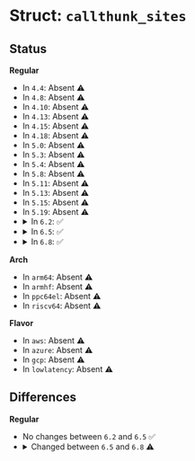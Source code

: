 # Struct: <code>callthunk_sites</code>

## Status
<b>Regular</b>
<ul>
<li>
In <code>4.4</code>: Absent ⚠️
</li>
<li>
In <code>4.8</code>: Absent ⚠️
</li>
<li>
In <code>4.10</code>: Absent ⚠️
</li>
<li>
In <code>4.13</code>: Absent ⚠️
</li>
<li>
In <code>4.15</code>: Absent ⚠️
</li>
<li>
In <code>4.18</code>: Absent ⚠️
</li>
<li>
In <code>5.0</code>: Absent ⚠️
</li>
<li>
In <code>5.3</code>: Absent ⚠️
</li>
<li>
In <code>5.4</code>: Absent ⚠️
</li>
<li>
In <code>5.8</code>: Absent ⚠️
</li>
<li>
In <code>5.11</code>: Absent ⚠️
</li>
<li>
In <code>5.13</code>: Absent ⚠️
</li>
<li>
In <code>5.15</code>: Absent ⚠️
</li>
<li>
In <code>5.19</code>: Absent ⚠️
</li>
<li>
<details>
<summary>In <code>6.2</code>: ✅</summary>

```c
struct callthunk_sites {
    s32 *call_start;
    s32 *call_end;
    struct paravirt_patch_site *pv_start;
    struct paravirt_patch_site *pv_end;
};
```
</details>
</li>
<li>
<details>
<summary>In <code>6.5</code>: ✅</summary>

```c
struct callthunk_sites {
    s32 *call_start;
    s32 *call_end;
    struct paravirt_patch_site *pv_start;
    struct paravirt_patch_site *pv_end;
};
```
</details>
</li>
<li>
<details>
<summary>In <code>6.8</code>: ✅</summary>

```c
struct callthunk_sites {
    s32 *call_start;
    s32 *call_end;
    struct alt_instr *alt_start;
    struct alt_instr *alt_end;
};
```
</details>
</li>
</ul>
<b>Arch</b>
<ul>
<li>
In <code>arm64</code>: Absent ⚠️
</li>
<li>
In <code>armhf</code>: Absent ⚠️
</li>
<li>
In <code>ppc64el</code>: Absent ⚠️
</li>
<li>
In <code>riscv64</code>: Absent ⚠️
</li>
</ul>
<b>Flavor</b>
<ul>
<li>
In <code>aws</code>: Absent ⚠️
</li>
<li>
In <code>azure</code>: Absent ⚠️
</li>
<li>
In <code>gcp</code>: Absent ⚠️
</li>
<li>
In <code>lowlatency</code>: Absent ⚠️
</li>
</ul>

## Differences
<b>Regular</b>
<ul>
<li>
No changes between <code>6.2</code> and <code>6.5</code> ✅
</li>
<li>
<details>
<summary>Changed between <code>6.5</code> and <code>6.8</code> ⚠️</summary>
<ul>
<li>
<b>Field added. </b>
<code>struct alt_instr *alt_start</code>
</li>
<li>
<b>Field added. </b>
<code>struct alt_instr *alt_end</code>
</li>
<li>
<b>Field removed. </b>
<code>struct paravirt_patch_site *pv_start</code>
</li>
<li>
<b>Field removed. </b>
<code>struct paravirt_patch_site *pv_end</code>
</li>
</ul>
</details>
</li>
</ul>
